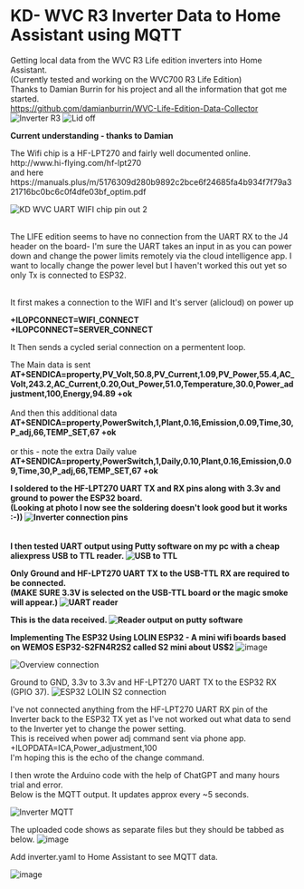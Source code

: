 # KD- WVC R3 Inverter Data to Home Assistant using MQTT
Getting local data from the WVC R3 Life edition inverters into Home Assistant.</br>
(Currently tested and working  on the WVC700 R3 Life Edition)</br>
Thanks to Damian Burrin for his project and all the information that got me started.</br>
https://github.com/damianburrin/WVC-Life-Edition-Data-Collector</br>
![Inverter R3](https://github.com/petermnz1/KD-WVC-R3-Inverter-/assets/91760855/43dd78d5-4ea7-45e9-9242-6ab1fac1a9ab)
![Lid off](https://github.com/petermnz1/KD-WVC-R3-Inverter-/assets/91760855/43542729-819f-49d6-9920-9e7a6f6f2b1a)

<b>Current understanding - thanks to Damian</b>
<p>The Wifi chip is a HF-LPT270 and fairly well documented online.</br> http://www.hi-flying.com/hf-lpt270 </br>and here </br> https://manuals.plus/m/5176309d280b9892c2bce6f24685fa4b934f7f79a321716bc0bc6c0f4dfe03bf_optim.pdf

![KD WVC UART WIFI chip pin out 2](https://github.com/petermnz1/KD-WVC-R3-Inverter-/assets/91760855/0ef4d715-c879-44c2-bf84-569125182754)

<br>
The LIFE edition seems to have no connection from the UART RX to the J4 header on the board- I'm sure the UART takes an input in as you can power down and change the power limits remotely via the cloud intelligence app. I want to locally change the power level but I haven't worked this out yet so only Tx is connected to ESP32.

<p></br>It first makes a connection to the WIFI and It's server (alicloud) on power up</br></p>

<b>+ILOPCONNECT=WIFI_CONNECT</br>
+ILOPCONNECT=SERVER_CONNECT</b>

It Then sends a cycled serial connection on a permentent loop.

The Main data is sent</br>
<b>
AT+SENDICA=property,PV_Volt,50.8,PV_Current,1.09,PV_Power,55.4,AC_Volt,243.2,AC_Current,0.20,Out_Power,51.0,Temperature,30.0,Power_adjustment,100,Energy,94.89
+ok<br></br>
</b>
And then this additional data</br>
<b>
AT+SENDICA=property,PowerSwitch,1,Plant,0.16,Emission,0.09,Time,30,P_adj,66,TEMP_SET,67
+ok
</b></br><br>
or this - note the extra Daily value</br> 
<b>
AT+SENDICA=property,PowerSwitch,1,Daily,0.10,Plant,0.16,Emission,0.09,Time,30,P_adj,66,TEMP_SET,67
+ok</br>

I soldered to the HF-LPT270 UART TX and RX pins along with 3.3v and ground to power the ESP32 board.</br>
(Looking at photo I now see the soldering doesn't look good but it works :-))
![Inverter connection pins](https://github.com/petermnz1/KD-WVC-R3-Inverter-/assets/91760855/8658950a-5c1c-4661-908d-2b0422e6b825)
</br>
</br>
</br>
I then tested UART output using Putty software on my pc with a cheap aliexpress USB to TTL reader.
![USB to TTL](https://github.com/petermnz1/KD-WVC-R3-Inverter-/assets/91760855/56448777-4f6f-43eb-bf32-e0955192f33f)

Only Ground and HF-LPT270 UART TX to the USB-TTL RX are required to be connected.</br>
(MAKE SURE 3.3V is selected on the USB-TTL board or the magic smoke will appear.)
![UART reader](https://github.com/petermnz1/KD-WVC-R3-Inverter-/assets/91760855/ac9df493-de3d-46f9-a456-889a6b4cccf6)

This is the data received.
![Reader output on putty software](https://github.com/petermnz1/KD-WVC-R3-Inverter-/assets/91760855/aacdd699-e53f-4673-ba47-b270e2f912db)

<b>Implementing The ESP32</b>
Using LOLIN ESP32 - A mini wifi boards based on WEMOS ESP32-S2FN4R2S2 called S2 mini about US$2  </b>
![image](https://github.com/petermnz1/KD-WVC-R3-Inverter-data-to-Home-Assistant/assets/91760855/50c66ad2-d07a-47cb-945d-dc95ee12eb36)

![Overview connection](https://github.com/petermnz1/KD-WVC-R3-Inverter-/assets/91760855/23ae119b-c5d2-40c2-ba2c-c185eb4a7457)

Ground to GND, 3.3v to 3.3v and HF-LPT270 UART TX to the ESP32  RX (GPIO 37).</b>
![ESP32 LOLIN S2 connection](https://github.com/petermnz1/KD-WVC-R3-Inverter-/assets/91760855/60f2f46d-1033-4f96-b0e2-a7e6fda64d99)

I've not connected anything from the HF-LPT270 UART RX pin of the Inverter back to the ESP32 TX yet as I've not worked out what data to send to the Inverter yet to change the power setting.</br>
This is received when power adj command sent via phone app. </br>+ILOPDATA=ICA,Power_adjustment,100</br>
I'm hoping this is the echo of the change command.</br>

I then wrote the Arduino code with the help of ChatGPT and many hours trial and error.</br>
Below is the MQTT output. It updates approx every ~5 seconds.

![Inverter MQTT](https://github.com/petermnz1/KD-WVC-R3-Inverter-/assets/91760855/c3ae1be8-b13b-4ee8-a39c-6e4fa1d080b5)

The uploaded code shows as separate files but they should be tabbed as below.
![image](https://github.com/petermnz1/KD-WVC-R3-Inverter-/assets/91760855/f997d437-cbeb-49ca-809a-b2d49caab4e9)

Add  inverter.yaml to Home Assistant to see MQTT data.

![image](https://github.com/petermnz1/KD-WVC-R3-Inverter-/assets/91760855/52d0827c-fb84-49fa-b723-4045d9057658)


